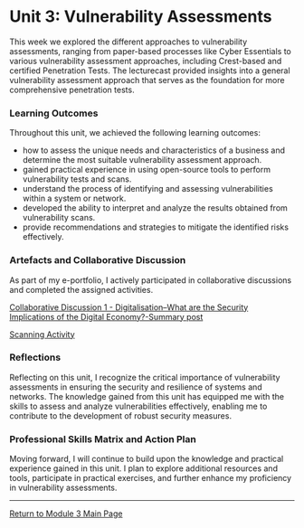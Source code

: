 # Unit 3: Vulnerability Assessments

This week we explored the different approaches to vulnerability assessments, ranging from paper-based processes like Cyber Essentials to various vulnerability assessment approaches, including Crest-based and certified Penetration Tests. 
The lecturecast provided insights into a general vulnerability assessment approach that serves as the foundation for more comprehensive penetration tests.

### Learning Outcomes
Throughout this unit, we achieved the following learning outcomes:
 - how to assess the unique needs and characteristics of a business and determine the most suitable vulnerability assessment approach.
 - gained practical experience in using open-source tools to perform vulnerability tests and scans.
 - understand the process of identifying and assessing vulnerabilities within a system or network.
 - developed the ability to interpret and analyze the results obtained from vulnerability scans.
 - provide recommendations and strategies to mitigate the identified risks effectively.

### Artefacts and Collaborative Discussion 
As part of my e-portfolio, I actively participated in collaborative discussions and completed the assigned activities. 

[Collaborative Discussion 1 - Digitalisation–What are the Security Implications of the Digital Economy?-Summary post](Module03_Discussion1_Summary.pdf)

[Scanning Activity](NS_Unit03_Scanning.md)

### Reflections
Reflecting on this unit, I recognize the critical importance of vulnerability assessments in ensuring the security and resilience of systems and networks. 
The knowledge gained from this unit has equipped me with the skills to assess and analyze vulnerabilities effectively, enabling me to contribute to the development of robust security measures.

### Professional Skills Matrix and Action Plan
Moving forward, I will continue to build upon the knowledge and practical experience gained in this unit. 
I plan to explore additional resources and tools, participate in practical exercises, and further enhance my proficiency in vulnerability assessments. 

---

[Return to Module 3 Main Page](NS_main.md)
